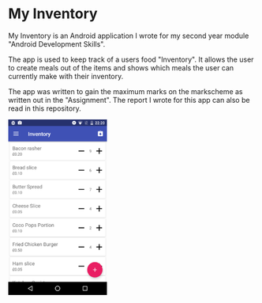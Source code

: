 # My Inventory

My Inventory is an Android application I wrote for my second year module "Android Development Skills". 

The app is used to keep track of a users food "Inventory". It allows the user to create meals out of the items and shows which meals the user can currently make with their inventory.

The app was written to gain the maximum marks on the markscheme as written out in the "Assignment". The report I wrote for this app can also be read in this repository.

<img src="https://github.com/freshollie/MyInventory/raw/master/screenshots/app_screenshot.png" alt="My Inventory" style="width: 200px;"/>